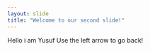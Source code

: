 ```yaml
---
layout: slide
title: "Welcome to our second slide!"
---
```

Hello i am Yusuf
Use the left arrow to go back!
